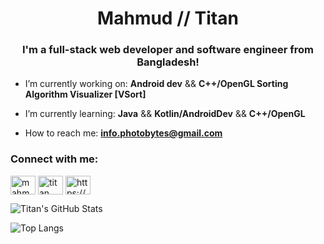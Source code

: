 <h1 align="center">Mahmud // Titan</h1>
<h3 align="center">I'm a full-stack web developer and software engineer from Bangladesh!</h3>

-  I’m currently working on: **Android dev** && **C++/OpenGL Sorting Algorithm Visualizer [VSort]**

-  I’m currently learning: **Java** && **Kotlin/AndroidDev** && **C++/OpenGL**

-  How to reach me: **info.photobytes@gmail.com**


<h3 align="left">Connect with me:</h3>
<p align="left">
<a href="https://fb.com/mahmudalmuhaimin" target="blank"><img align="center" src="https://raw.githubusercontent.com/rahuldkjain/github-profile-readme-generator/master/src/images/icons/Social/facebook.svg" alt="mahmudalmuhaimin" height="30" width="40" /></a>
<a href="https://www.youtube.com/@titan8788" target="blank"><img align="center" src="https://raw.githubusercontent.com/rahuldkjain/github-profile-readme-generator/master/src/images/icons/Social/youtube.svg" alt="titan" height="30" width="40" /></a>
<a href="https://discord.gg/https://discord.gg/2JwQ35Gf" target="blank"><img align="center" src="https://raw.githubusercontent.com/rahuldkjain/github-profile-readme-generator/master/src/images/icons/Social/discord.svg" alt="https://discord.gg/2JwQ35Gf" height="30" width="40" /></a>
</p>

![Titan's GitHub Stats](https://github-readme-stats.vercel.app/api?username=titan3755&theme=tokyonight&hide_rank=true)

![Top Langs](https://github-readme-stats.vercel.app/api/top-langs/?username=titan3755&hide=javascript,css,scss,html&theme=tokyonight&layout=donut&langs_count=10)


